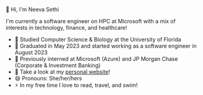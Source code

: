 👋 Hi, I'm Neeva Sethi

<!--
**neevasethi/neevasethi** is a ✨ _special_ ✨ repository because its `README.md` (this file) appears on your GitHub profile.

Here are some ideas to get you started:
-->
I'm currently a software engineer on HPC at Microsoft with a mix of interests in technology, finance, and healthcare!
- 📓 Studied Computer Science & Biology at the University of Florida
- 🎒 Graduated in May 2023 and started working as a software engineer in August 2023
- 📙 Previously interned at Microsoft (Azure) and JP Morgan Chase (Corporate & Investment Banking)
- 💬 Take a look at my [personal website](https://neevasethi.github.io/)! 
- 😄 Pronouns: She/her/hers
- ⚡ In my free time I love to read, travel, and swim!


